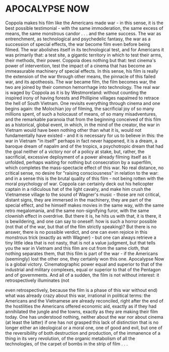 # APOCALYPSE NOW #

Coppola makes his film like the Americans made war - in this sense, it is the best
possible testimonial - with the same immoderation, the same excess of means, the same
monstrous candor . . . and the same success. The war as entrenchment, as technological
and psychedelic fantasy, the war as a succession of special effects, the war become film
even before being filmed. The war abolishes itself in its technological test, and for
Americans it was primarily that: a test site, a gigantic territory in which to test their arms,
their methods, their power. Coppola does nothing but that: test cinema's power of
intervention, test the impact of a cinema that has become an immeasurable machinery of
special effects. In this sense, his film is really the extension of the war through other
means, the pinnacle of this failed war, and its apotheosis. The war became film, the film
becomes war, the two are joined by their common hemorrhage into technology.
The real war is waged by Coppola as it is by Westmoreland: without counting the
inspired irony of having forests and Phillipine villages napalmed to retrace the hell of
South Vietnam. One revisits everything through cinema and one begins again: the
Molochian joy of filming, the sacrificial joy of so many millions spent, of such a
holocaust of means, of so many misadventures, and the remarkable paranoia that from the
beginning conceived of this film as a historical, global event, in which, in the mind of the
creator, the war in Vietnam would have been nothing other than what it is, would not
fundamentally have existed - and it is necessary for us to believe in this: the war in
Vietnam "in itself" perhaps in fact never happened, it is a dream, a baroque dream of
napalm and of the tropics, a psychotropic dream that had the goal neither of a victory nor
of a policy at stake, but, rather, the sacrificial, excessive deployment of a power already
filming itself as it unfolded, perhaps waiting for nothing but consecration by a superfilm,
which completes the mass-spectacle effect of this war.
No real distance, no critical sense, no desire for "raising consciousness" in relation to the
war: and in a sense this is the brutal quality of this film - not being rotten with the moral
psychology of war. Coppola can certainly deck out his helicopter captain in a ridiculous
hat of the light cavalry, and make him crush the Vietnamese village to the sound of
Wagner's music - those are not critical, distant signs, they are immersed in the machinery,
they are part of the special effect, and he himself makes movies in the same way, with the
same retro megalomania, and the same non-signifying furor, with the same clownish
effect in overdrive. But there it is, he hits us with that, it is there, it is bewildering, and
one can say to oneself: how is such a horror possible (not that of the war, but that of the
film strictly speaking)? But there is no answer, there is no possible verdict, and one can
even rejoice in this monstrous trick (exactly as with Wagner) - but one can always
retrieve a tiny little idea that is not nasty, that is not a value judgment, but that tells you
the war in Vietnam and this film are cut from the same cloth, that nothing separates them,
that this film is part of the war - if the Americans (seemingly) lost the other one, they
certainly won this one. Apocalypse Now is a global victory. Cinematographic power
equal and superior to that of the industrial and military complexes, equal or superior to
that of the Pentagon and of governments.
And all of a sudden, the film is not without interest: it retrospectively illuminates (not

even retrospectively, because the film is a phase of this war without end) what was
already crazy about this war, irrational in political terms: the Americans and the
Vietnamese are already reconciled, right after the end of the hostilities the Americans
offered economic aid, exactly as if they had annihilated the jungle and the towns, exactly
as they are making their film today. One has understood nothing, neither about the war
nor about cinema (at least the latter) if one has not grasped this lack of distinction that is
no longer either an ideological or a moral one, one of good and evil, but one of the
reversibility of both destruction and production, of the immanence of a thing in its very
revolution, of the organic metabolism of all the technologies, of the carpet of bombs in
the strip of film . . .
